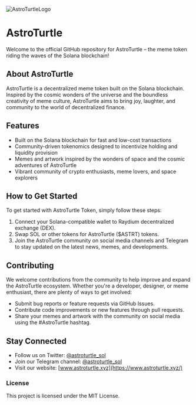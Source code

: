 

![AstroTurtleLogo](https://astroturtle.xyz/assets/images/logo-black.png)

# AstroTurtle

Welcome to the official GitHub repository for AstroTurtle – the meme token riding the waves of the Solana blockchain!

## About AstroTurtle

AstroTurtle is a decentralized meme token built on the Solana blockchain. Inspired by the cosmic wonders of the universe and the boundless creativity of meme culture, AstroTurtle aims to bring joy, laughter, and community to the world of decentralized finance.

## Features

* Built on the Solana blockchain for fast and low-cost transactions
* Community-driven tokenomics designed to incentivize holding and liquidity provision
* Memes and artwork inspired by the wonders of space and the cosmic adventures of AstroTurtle
* Vibrant community of crypto enthusiasts, meme lovers, and space explorers

## How to Get Started

To get started with AstroTurtle Token, simply follow these steps:

 1. Connect your Solana-compatible wallet to Raydium decentralized exchange (DEX).
 2. Swap SOL or other tokens for AstroTurtle ($ASTRT) tokens.
 3. Join the AstroTurtle community on social media channels and Telegram to stay updated on the latest news, memes, and developments.

## Contributing
We welcome contributions from the community to help improve and expand the AstroTurtle ecosystem. Whether you're a developer, designer, or meme enthusiast, there are plenty of ways to get involved:

* Submit bug reports or feature requests via GitHub Issues.
* Contribute code improvements or new features through pull requests.
* Share your memes and artwork with the community on social media using the #AstroTurtle hashtag.

## Stay Connected
* Follow us on Twitter: [@astroturtle_sol](https://twitter.com/astroturtle_sol)
* Join our Telegram channel: [@astroturtle_sol](https://t.me/astroturtle_sol)
* Visit our website: [www.astroturtle.xyz](https://www.astroturtle.xyz/)

### License
This project is licensed under the MIT License.
